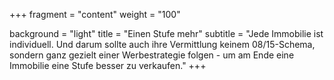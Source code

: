+++
fragment = "content"
weight = "100"

background = "light"
title = "Einen Stufe mehr"
subtitle = "Jede Immobilie ist individuell. Und darum sollte auch ihre Vermittlung keinem 08/15-Schema, sondern ganz gezielt einer Werbestrategie folgen - um am Ende eine Immobilie eine Stufe besser zu verkaufen."
+++
